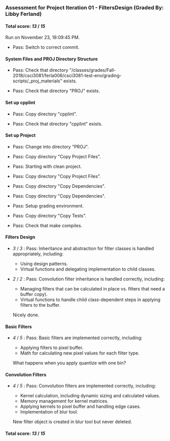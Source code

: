 ### Assessment for Project Iteration 01 - FiltersDesign (Graded By: Libby Ferland)

#### Total score: _13_ / _15_

Run on November 23, 18:09:45 PM.

+ Pass: Switch to correct commit.




#### System Files and PROJ Directory Structure

+ Pass: Check that directory "/classes/grades/Fall-2018/csci3081/ferla006/csci3081-test-env/grading-scripts/_proj_materials" exists.

+ Pass: Check that directory "PROJ" exists.


#### Set up cpplint

+ Pass: Copy directory "cpplint".



+ Pass: Check that directory "cpplint" exists.


#### Set up Project

+ Pass: Change into directory "PROJ".

+ Pass: Copy directory "Copy Project Files".



+ Pass: Starting with clean project.



+ Pass: Copy directory "Copy Project Files".



+ Pass: Copy directory "Copy Dependencies".



+ Pass: Copy directory "Copy Dependencies".



+ Pass: Setup grading environment.



+ Pass: Copy directory "Copy Tests".



+ Pass: Check that make compiles.




#### Filters Design

+  _3_ / _3_ : Pass: Inheritance and abstraction for filter classes is handled appropriately, including: 
      - Using design patterns.  
    - Virtual functions and delegating implementation to child classes.

    

+  _2_ / _2_ : Pass: Convolution filter inheritance is handled correctly, including: 
    - Managing filters that can be calculated in place vs. filters that need a buffer copy). 
    - Virtual functions to handle child class-dependent steps in applying filters to the buffer.

    Nicely done.


#### Basic Filters

+  _4_ / _5_ : Pass: Basic filters are implemented correctly, including: 
    - Applying filters to pixel buffer. 
    - Math for calculating new pixel values for each filter type.

    What happens when you apply quantize with one bin?


#### Convolution Filters

+  _4_ / _5_ : Pass: Convolution filters are implemented correctly, including: 
    - Kernel calculation, including dynamic sizing and calculated values. 
    - Memory management for kernel matrices. 
    - Applying kernels to pixel buffer and handling edge cases. 
    - Implementation of blur tool.

    New filter object is created in blur tool but never deleted.

#### Total score: _13_ / _15_

